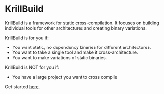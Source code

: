 # KrillBuild

KrillBuild is a framework for static cross-compilation. It focuses on building individual tools for other architectures and creating binary variations.

KrillBuild is for you if:

- You want static, no dependency binaries for different architectures.
- You want to take a single tool and make it cross-architecture.
- You want to make variations of static binaries.

KrillBuild is NOT for you if:

- You have a large project you want to cross compile


Get started [here](getting-started.md).